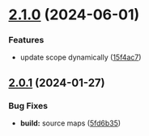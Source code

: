# [2.1.0](https://github.com/retejs/scopes-plugin/compare/v2.0.1...v2.1.0) (2024-06-01)


### Features

* update scope dynamically ([15f4ac7](https://github.com/retejs/scopes-plugin/commit/15f4ac708f52dfd3f388c6fa07ed34f21c993d64))

## [2.0.1](https://github.com/retejs/scopes-plugin/compare/v2.0.0...v2.0.1) (2024-01-27)


### Bug Fixes

* **build:** source maps ([5fd6b35](https://github.com/retejs/scopes-plugin/commit/5fd6b354f7632a1125404e5770a66bb29977bd08))

